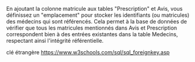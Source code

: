 En ajoutant la colonne matricule aux tables "Prescription" et Avis, vous définissez un "emplacement" pour stocker les identifiants (ou matricules) des médecins qui sont référencés. Cela permet à la base de données de vérifier que tous les matricules mentionnés dans Avis et Prescription correspondent bien à des entrées existantes dans la table Medecins, respectant ainsi l'intégrité référentielle.

clé étrangère
https://www.w3schools.com/sql/sql_foreignkey.asp
